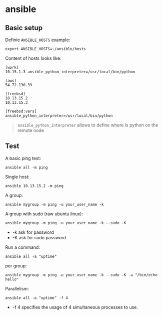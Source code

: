 # ansible

Basic setup
-----------

Definie ``ANSIBLE_HOSTS`` example:

    export ANSIBLE_HOSTS=~/ansible/hosts

Content of hosts looks like:

    [work]
    10.15.1.3 ansible_python_interpreter=/usr/local/bin/python

    [aws]
    54.72.130.39

    [freebsd]
    10.13.15.2
    10.13.15.3

    [freebsd:vars]
    ansible_python_interpreter=/usr/local/bin/python

> ``ansible_python_interpreter`` allows to define where is python on the remote node

Test
----

A basic ping test:

    ansible all -m ping

Single host:

    ansible 10.13.15.2 -m ping

A group:

    ansible mygroup -m ping -u your_user_name -k

A group with sudo (raw ubuntu linux):

    ansible mygroup -m ping -u your_user_name -k --sudo -K

* -k ask for password
* -K ask for sudo password

Run a command:

    ansible all -a "uptime"

per group:

    ansible mygroup -m ping -u your_user_name -k --sudo -K -a "/bin/echo hello"

Parallelism:

    ansible all -a "uptime" -f 4

* -f 4 specifies the usage of 4 simultaneous processes to use.
